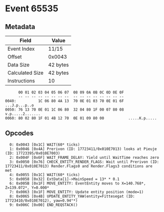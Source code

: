 # Event 65535

## Metadata

| Field           | Value    |
|-----------------|----------|
| Event Index     | 11/15    |
| Offset          | 0x0043   |
| Data Size       | 42 bytes |
| Calculated Size | 42 bytes |
| Instructions    | 10       |

```
      00 01 02 03 04 05 06 07  08 09 0A 0B 0C 0D 0E 0F
      -- -- -- -- -- -- -- --  -- -- -- -- -- -- -- --
0040:          1C 06 80 4A 13  70 0E 01 03 70 0E 01 6F     ...J.p...p..o
0050: 76 13 70 0E 01 1C 06 80  32 04 80 1F 00 07 80 08  v.p.....2.......
0060: 80 02 80 1F 01 4B 12 70  0E 01 09 80 00           .....K.p.....   
```

## Opcodes

```
  0: 0x0043 [0x1C] WAIT(60* ticks)
  1: 0x0046 [0x4A] Prerivon (ID: 17723411/0x010E7013) looks at Pieuje (ID: 17723395/0x010E7003)
  2: 0x004F [0x6F] WAIT_FRAME_DELAY: Yield until WaitTime reaches zero
  3: 0x0050 [0x76] CHECK_ENTITY_RENDER_FLAGS: Wait until Prerivon (ID: 17723411/0x010E7013) Render.Flags0 and Render.Flags3 conditions are met
  4: 0x0055 [0x1C] WAIT(60* ticks)
  5: 0x0058 [0x32] ExtData[1]->MainSpeed = 13* * 0.1
  6: 0x005B [0x1F] MOVE_ENTITY: EventEntity moves to X=140.768*, Z=139.072*, Y=0.000*
  7: 0x0063 [0x1F] MOVE_ENTITY: Update entity position (mode=1)
  8: 0x0065 [0x4B] UPDATE_ENTITY_YAW(entity=Fittesegat (ID: 17723410/0x010E7012), yaw=0.94°*)
  9: 0x006C [0x00] END_REQSTACK()
```
